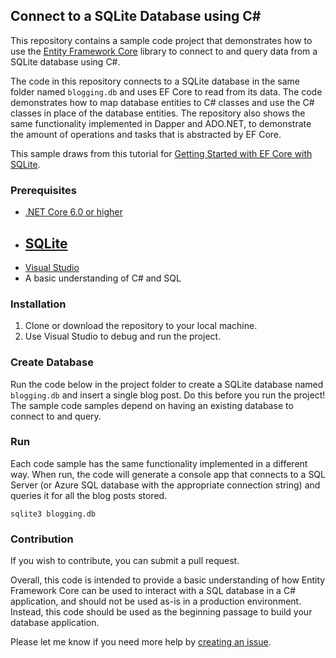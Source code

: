 ## Connect to a SQLite Database using C#
This repository contains a sample code project that demonstrates how to use the [Entity Framework Core](https://docs.microsoft.com/en-us/ef/core/) library to connect to and query data from a SQLite database using C#. 

The code in this repository connects to a SQLite database in the same folder named `blogging.db` and uses EF Core to read from its data. The code demonstrates how to map database entities to C# classes and use the C# classes in place of the database entities. The repository also shows the same functionality implemented in Dapper and ADO.NET, to demonstrate the amount of operations and tasks that is abstracted by EF Core.

This sample draws from this tutorial for [Getting Started with EF Core with SQLite](https://learn.microsoft.com/en-us/ef/core/get-started/overview/first-app).

### Prerequisites
- [.NET Core 6.0 or higher](https://dotnet.microsoft.com/en-us/download/dotnet/7.0) 
- [SQLite](https://www.sqlite.org/download.html)
    - 
- [Visual Studio](https://visualstudio.microsoft.com/downloads/)
- A basic understanding of C# and SQL 

### Installation
1. Clone or download the repository to your local machine.
2. Use Visual Studio to debug and run the project. 

### Create Database 

Run the code below in the project folder to create a SQLite database named `blogging.db` and insert a single blog post. Do this before you run the project! The sample code samples depend on having an existing database to connect to and query.

### Run

Each code sample has the same functionality implemented in a different way. When run, the code will generate a console app that connects to a SQL Server (or Azure SQL database with the appropriate connection string) and queries it for all the blog posts stored.

```
sqlite3 blogging.db
```

### Contribution

If you wish to contribute, you can submit a pull request. 

Overall, this code is intended to provide a basic understanding of how Entity Framework Core can be used to interact with a SQL database in a C# application, and should not be used as-is in a production environment. Instead, this code should be used as the beginning passage to build your database application.

Please let me know if you need more help by [creating an issue](https://github.com/jcjiang/CSharp-AccessSQL-Demo/issues).